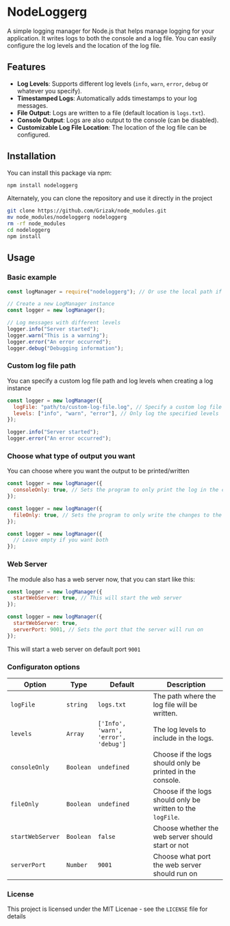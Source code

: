 # NodeLoggerg

A simple logging manager for Node.js that helps manage logging for your application. It writes logs to both the console and a log file. You can easily configure the log levels and the location of the log file.

## Features

- **Log Levels**: Supports different log levels (`info`, `warn`, `error`, `debug` or whatever you specify).
- **Timestamped Logs**: Automatically adds timestamps to your log messages.
- **File Output**: Logs are written to a file (default location is `logs.txt`).
- **Console Output**: Logs are also output to the console (can be disabled).
- **Customizable Log File Location**: The location of the log file can be configured.

## Installation

You can install this package via npm:

```bash
npm install nodeloggerg
```

Alternately, you can clone the repository and use it directly in the project

```bash
git clone https://github.com/Grizak/node_modules.git
mv node_modules/nodeloggerg nodeloggerg
rm -rf node_modules
cd nodeloggerg
npm install
```

## Usage

### Basic example

```javascript
const logManager = require("nodeloggerg"); // Or use the local path if you cloned the repo

// Create a new LogManager instance
const logger = new logManager();

// Log messages with different levels
logger.info("Server started");
logger.warn("This is a warning");
logger.error("An error occurred");
logger.debug("Debugging information");
```

### Custom log file path

You can specify a custom log file path and log levels when creating a log instance

```javascript
const logger = new logManager({
  logFile: "path/to/custom-log-file.log", // Specify a custom log file path
  levels: ["info", "warn", "error"], // Only log the specified levels
});

logger.info("Server started");
logger.error("An error occurred");
```

### Choose what type of output you want

You can choose where you want the output to be printed/written

```javascript
const logger = new logManager({
  consoleOnly: true, // Sets the program to only print the log in the console
});

const logger = new logManager({
  fileOnly: true, // Sets the program to only write the changes to the logFile
});

const logger = new logManager({
  // Leave empty if you want both
});
```

### Web Server

The module also has a web server now, that you can start like this:

```javascript
const logger = new logManager({
  startWebServer: true, // This will start the web server
});

const logger = new logManager({
  startWebServer: true,
  serverPort: 9001, // Sets the port that the server will run on
});
```

This will start a web server on default port `9001`

### Configuraton options

| Option           | Type      | Default                              | Description                                                 |
| ---------------- | --------- | ------------------------------------ | ----------------------------------------------------------- |
| `logFile`        | `string`  | `logs.txt`                           | The path where the log file will be written.                |
| `levels`         | `Array`   | `['Info', 'warn', 'error', 'debug']` | The log levels to include in the logs.                      |
| `consoleOnly`    | `Boolean` | `undefined`                          | Choose if the logs should only be printed in the console.   |
| `fileOnly`       | `Boolean` | `undefined`                          | Choose if the logs should only be written to the `logFile`. |
| `startWebServer` | `Boolean` | `false`                              | Choose whether the web server should start or not           |
| `serverPort`     | `Number`  | `9001`                               | Choose what port the web server should run on               |

### License

This project is licensed under the MIT Licenae - see the `LICENSE` file for details
